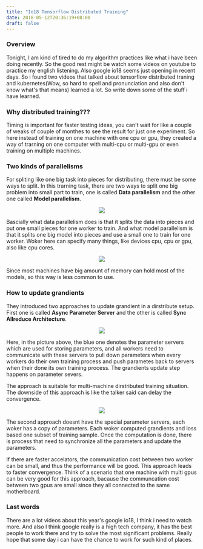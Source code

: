 ```yaml
---
title: "Io18 Tensorflow Distributed Training"
date: 2018-05-12T20:36:19+08:00
draft: false
---
```


### Overview

Tonight, I am kind of tired to do my algorithm practices like what i have been doing recently.  So the good rest might be watch some videos on youtube to practice my english listening. Also google io18 seems just opening in recent days.  So i found two videos that talked about tensorflow distributed traning and kubernetes(Wow, so hard to spell and pronunciation and also don't know what's that means) learned a lot. So write down some of the stuff i have learned.

### Why distributed training???

Timing is important for faster testing ideas, you can't wait for like a couple of weaks of couple of monthes to see the result for just one experiment. So here instead of training on one machine with one cpu or gpu, they created a way of trarning on one computer with multi-cpu or multi-gpu or even training on multiple machines.

### Two kinds of parallelisms

For spliting like one big task into pieces for distributing, there must be some ways to split. In this trarning task, there are two ways to split one big problem into small part to train, one is called **Data parallelism** and the other one called **Model parallelism**.

<div style="text-align:center"><img src ="/media/post/img/io18.png" /></div>

Bascially what data parallelism does is that it splits the data into pieces and put one small pieces for one worker to train. And what model parallelism is that it splits one big model into pieces and use a small one to train for one worker. Woker here can specify many things, like devices cpu, cpu or gpu, also like cpu cores.

<div style="text-align:center"><img src ="/media/post/img/io18-model.png" /></div>

Since most machines have big amount of memory can hold most of the models, so this way is less common to use.

### How to update grandients

They introduced two approaches to update grandient in a dirstribute setup. First one is called **Async Parameter Server** and the other is called **Sync Allreduce Architecture**.

<div style="text-align:center"><img src ="/media/post/img/io18-aps.png" /></div>

Here, in the picture above, the blue one denotes the parameter servers which are used for storing parameters, and all workers need to communicate with these servers to pull down parameters when every workers do their own training process and push parametes back to servers when their done its own training process. The grandients update step happens on parameter severs.

The approach is suitable for multi-machine dirstributed training situation. The downside of this approach is like the talker said can delay the convergence.

<div style="text-align:center"><img src ="/media/post/img/io18-saa.png" /></div>

The second approach doesnt have the special parameter servers, each woker has a copy of parameters. Each woker computed grandients and loss based one subset of training sample. Once the computation is done, there is process that need to synchronize all the parameters and update the parameters.

If there are faster accelators, the communication cost between two worker can be small, and thus the performance will be good. This approach leads to faster convergence. Think of a scenario that one machine with multi gpus can be very good  for this approach, bacause the communcation cost between two gpus are small since they all connected to the same motherboard.

### Last words

There are a lot videos about this year's google io18, I think i need to watch more. And also I think google really is a high tech company, it has the best people to work there and try to solve the most significant problems. Really hope that some day i can have the chance to work for such kind of places.





